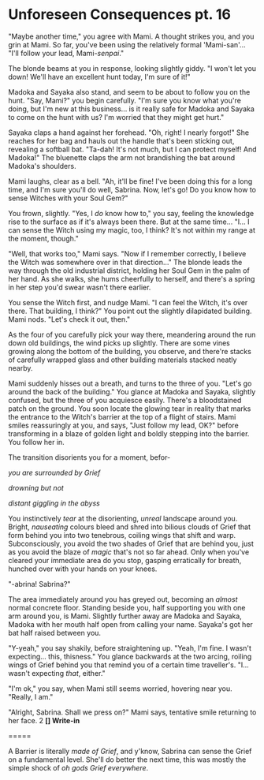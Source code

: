 # Unforeseen Consequences pt. 16

"Maybe another time," you agree with Mami. A thought strikes you, and you grin at Mami. So far, you've been using the relatively formal 'Mami-san'... "I'll follow your lead, Mami-*senpai*."

The blonde beams at you in response, looking slightly giddy. "I won't let you down! We'll have an excellent hunt today, I'm sure of it!"

Madoka and Sayaka also stand, and seem to be about to follow you on the hunt. "Say, Mami?" you begin carefully. "I'm sure you know what you're doing, but I'm new at this business... is it really safe for Madoka and Sayaka to come on the hunt with us? I'm worried that they might get hurt."

Sayaka claps a hand against her forehead. "Oh, right! I nearly forgot!" She reaches for her bag and hauls out the handle that's been sticking out, revealing a softball bat. "Ta-dah! It's not much, but I can protect myself! And Madoka!" The bluenette claps the arm not brandishing the bat around Madoka's shoulders.

Mami laughs, clear as a bell. "Ah, it'll be fine! I've been doing this for a long time, and I'm sure you'll do well, Sabrina. Now, let's go! Do you know how to sense Witches with your Soul Gem?"

You frown, slightly. "Yes, I *do* know how to," you say, feeling the knowledge rise to the surface as if it's always been there. But at the same time... "I... I can sense the Witch using my magic, too, I think? It's not within my range at the moment, though."

"Well, that works too," Mami says. "Now if I remember correctly, I believe the Witch was somewhere over in that direction..." The blonde leads the way through the old industrial district, holding her Soul Gem in the palm of her hand. As she walks, she hums cheerfully to herself, and there's a spring in her step you'd swear wasn't there earlier.

You sense the Witch first, and nudge Mami. "I can feel the Witch, it's over there. That building, I think?" You point out the slightly dilapidated building. Mami nods. "Let's check it out, then."

As the four of you carefully pick your way there, meandering around the run down old buildings, the wind picks up slightly. There are some vines growing along the bottom of the building, you observe, and there're stacks of carefully wrapped glass and other building materials stacked neatly nearby.

Mami suddenly hisses out a breath, and turns to the three of you. "Let's go around the back of the building." You glance at Madoka and Sayaka, slightly confused, but the three of you acquiesce easily.
There's a bloodstained patch on the ground.
You soon locate the glowing tear in reality that marks the entrance to the Witch's barrier at the top of a flight of stairs. Mami smiles reassuringly at you, and says, "Just follow my lead, OK?" before transforming in a blaze of golden light and boldly stepping into the barrier. You follow her in.

The transition disorients you for a moment, befor-

*you are surrounded by Grief*​

*drowning but not*​

*distant giggling in the abyss*

You instinctively *tear* at the disorienting, *unreal* landscape around you. Bright, *nauseating* colours bleed and shred into bilious clouds of Grief that form behind you into two tenebrous, coiling wings that shift and warp. Subconsciously, you avoid the two shades of Grief that are behind you, just as you avoid the blaze of *magic* that's not so far ahead. Only when you've cleared your immediate area do you stop, gasping erratically for breath, hunched over with your hands on your knees.

"-abrina! Sabrina?"

The area immediately around you has greyed out, becoming an *almost* normal concrete floor. Standing beside you, half supporting you with one arm around you, is Mami. Slightly further away are Madoka and Sayaka, Madoka with her mouth half open from calling your name. Sayaka's got her bat half raised between you.

"Y-yeah," you say shakily, before straightening up. "Yeah, I'm fine. I wasn't expecting... this, thisness." You glance backwards at the two arcing, roiling wings of Grief behind you that remind you of a certain time traveller's. "I... wasn't expecting *that*, either."

"I'm ok," you say, when Mami still seems worried, hovering near you. "Really, I am."

"Alright, Sabrina. Shall we press on?" Mami says, tentative smile returning to her face.
2
**\[] Write-in**

\=====​

A Barrier is literally *made of Grief*, and y'know, Sabrina can sense the Grief on a fundamental level. She'll do better the next time, this was mostly the simple shock of *oh gods Grief everywhere*.
